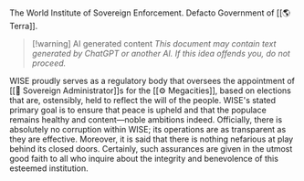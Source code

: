 The World Institute of Sovereign Enforcement.
Defacto Government of [[🌎 Terra]].

> [!warning] AI generated content
> *This document may contain text generated by ChatGPT or another AI. If this idea offends you, do not proceed.*

WISE proudly serves as a regulatory body that oversees the appointment of [[👑 Sovereign Administrator]]s for the [[⚙ Megacities]], based on elections that are, ostensibly, held to reflect the will of the people. WISE's stated primary goal is to ensure that peace is upheld and that the populace remains healthy and content—noble ambitions indeed. Officially, there is absolutely no corruption within WISE; its operations are as transparent as they are effective. Moreover, it is said that there is nothing nefarious at play behind its closed doors. Certainly, such assurances are given in the utmost good faith to all who inquire about the integrity and benevolence of this esteemed institution.